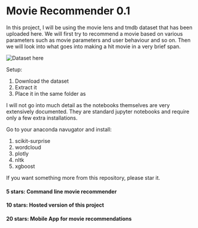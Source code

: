 # Movie Recommender 0.1

In this project, I will be using the movie lens and tmdb dataset that has been uploaded here. We will first try to recommend a movie based on various parameters such as movie parameters and user behaviour and so on. Then we will look into what goes into making a hit movie in a very brief span.

![Dataset here](https://drive.google.com/file/d/1YP6xfL8hDpuRgbwaPPhbOmNYL6Hzsc61/view?usp=sharing)

Setup:
1. Download the dataset
2. Extract it
3. Place it in the same folder as 



I will not go into much detail as the notebooks themselves are very extensively documented. They are standard jupyter notebooks and require only a few extra installations.

Go to your anaconda navugator and install:
1. scikit-surprise
2. wordcloud
3. plotly
4. nltk
5. xgboost


If you want something more from this repository, please star it.
#### 5 stars:   Command line movie recommender
#### 10 stars:   Hosted version of this project
#### 20 stars:  Mobile App for movie recommendations
